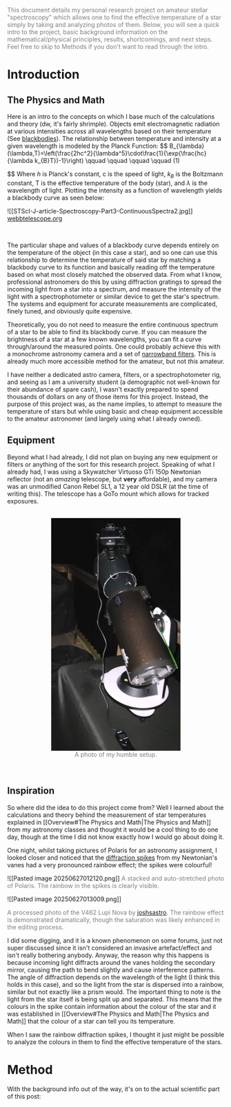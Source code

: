 <font color="#7f7f7f">This document details my personal research project on amateur stellar "spectroscopy" which allows one to find the effective temperature of a star simply by taking and analyzing photos of them. Below, you will see a quick intro to the project, basic background information on the mathematical/physical principles, results, shortcomings, and next steps. Feel free to skip to Methods if you don't want to read through the intro. </font>

# Introduction

## The Physics and Math

Here is an intro to the concepts on which I base much of the calculations and theory (dw, it's fairly shrimple). Objects emit electromagnetic radiation at various intensities across all wavelengths based on their temperature (See [blackbodies](https://www.britannica.com/science/blackbody)). The relationship between temperature and intensity at a given wavelength is modeled by the Planck Function:
$$
B_{\lambda}(\lambda,T)=\left(\frac{2hc^2}{\lambda^5}\cdot\frac{1}{\exp(\frac{hc}{\lambda k_{B}T})-1}\right) \qquad \qquad \qquad \qquad (1)

$$
Where *h* is Planck's constant, c is the speed of light, $k_B$ is the Boltzmann constant, T is the effective temperature of the body (star), and $\lambda$ is the wavelength of light. Plotting the intensity as a function of wavelength yields a blackbody curve as seen below:

![[STScI-J-article-Spectroscopy-Part3-ContinuousSpectra2.jpg]]
[webbtelescope.org](https://webbtelescope.org/contents/articles/spectroscopy-101--types-of-spectra-and-spectroscopy)

<br>

The particular shape and values of a blackbody curve depends entirely on the temperature of the object (in this case a star), and so one can use this relationship to determine the temperature of said star by matching a blackbody curve to its function and basically reading off the temperature based on what most closely matched the observed data. From what I know, professional astronomers do this by using diffraction gratings to spread the incoming light from a star into a spectrum, and measure the intensity of the light with a spectrophotometer or similar device to get the star's spectrum. The systems and equipment for accurate measurements are complicated, finely tuned, and obviously quite expensive.

Theoretically, you do not need to measure the entire continuous spectrum of a star to be able to find its blackbody curve. If you can measure the brightness of a star at a few known wavelengths, you can fit a curve through/around the measured points. One could probably achieve this with a monochrome astronomy camera and a set of [narrowband filters](https://starizona.com/blogs/tutorials/narrowband-imaging). This is already much more accessible method for the amateur, but not *this* amateur.

I have neither a dedicated astro camera, filters, or a spectrophotometer rig, and seeing as I am a university student (a demographic not well-known for their abundance of spare cash), I wasn't exactly prepared to spend thousands of dollars on any of those items for this project. Instead, the purpose of this project was, as the name implies, to attempt to measure the temperature of stars but while using basic and cheap equipment accessible to the amateur astronomer (and largely using what I already owned). 


## Equipment

Beyond what I had already, I did not plan on buying any new equipment or filters or anything of the sort for this research project. Speaking of what I already had, I was using a Skywatcher Virtuoso GTi 150p Newtonian reflector (not an *amazing* telescope, but **very** affordable), and my camera was an unmodified Canon Rebel SL1, a 12 year old DSLR (at the time of writing this). The telescope has a GoTo mount which allows for tracked exposures.

<br>
<img src="telescope setup.jpg" 
        width="300" 
        style="display: block; margin: 0 auto" />
<center><font color="#7f7f7f">A photo of my humble setup.</font></center>

<br>
<br>

## Inspiration

So where did the idea to do this project come from? Well I learned about the calculations and theory behind the measurement of star temperatures explained in [[Overview#The Physics and Math|The Physics and Math]] from my astronomy classes and thought it would be a cool thing to do one day, though at the time I did not know exactly how I would go about doing it. 

One night, whilst taking pictures of Polaris for an astronomy assignment, I looked closer and noticed that the [diffraction spikes](https://en.wikipedia.org/wiki/Diffraction_spike) from my Newtonian's vanes had a very pronounced rainbow effect; the spikes were colourful!

![[Pasted image 20250627012120.png]]
<font color="#7f7f7f">A stacked and auto-stretched photo of Polaris. The rainbow in the spikes is clearly visible.</font>

![[Pasted image 20250627013009.png]]

<font color="#7f7f7f">A processed photo of the V462 Lupi Nova by</font> [joshsastro](https://app.lightbucket.co/astronomers/joshsastro)<font color="#7f7f7f">. The rainbow effect is demonstrated dramatically, though the saturation was likely enhanced in the editing process. </font>


I did some digging, and it is a known phenomenon on some forums, just not super discussed since it isn't considered an invasive artefact/effect and isn't really bothering anybody. Anyway, the reason why this happens is because incoming light diffracts around the vanes holding the secondary mirror, causing the path to bend slightly and cause interference patterns. The angle of diffraction depends on the wavelength of the light (I think this holds in this case), and so the light from the star is dispersed into a rainbow, similar but not exactly like a prism would. The important thing to note is the light from the star itself is being split up and separated. This means that the colours in the spike contain information about the colour of the star and it was established in [[Overview#The Physics and Math|The Physics and Math]] that the colour of a star can tell you its temperature.

When I saw the rainbow diffraction spikes, I thought it just might be possible to analyze the colours in them to find the effective temperature of the stars.

# Method

With the background info out of the way, it's on to the actual scientific part of this post:

